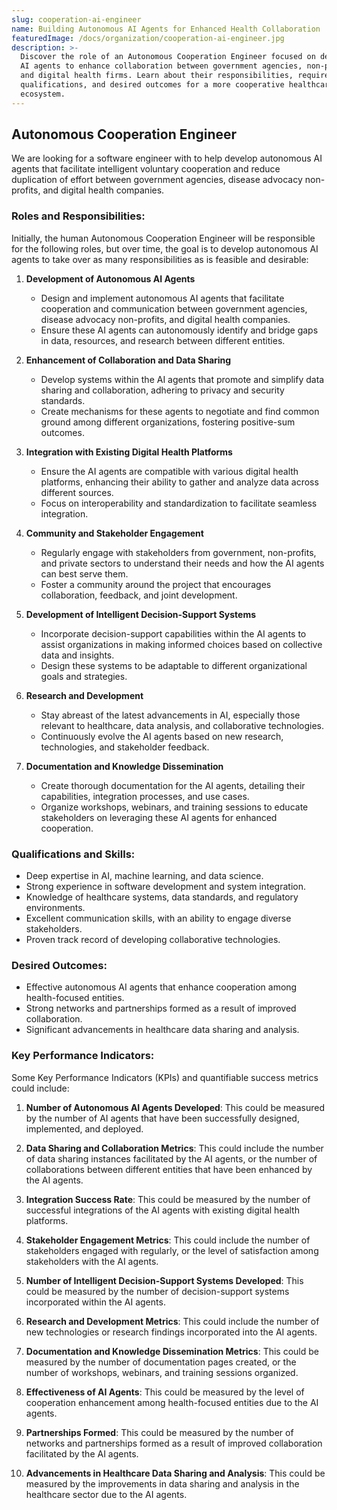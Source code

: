 ```yaml
---
slug: cooperation-ai-engineer
name: Building Autonomous AI Agents for Enhanced Health Collaboration
featuredImage: /docs/organization/cooperation-ai-engineer.jpg
description: >-
  Discover the role of an Autonomous Cooperation Engineer focused on developing
  AI agents to enhance collaboration between government agencies, non-profits,
  and digital health firms. Learn about their responsibilities, required
  qualifications, and desired outcomes for a more cooperative healthcare
  ecosystem.
---
```


## Autonomous Cooperation Engineer

We are looking for a software engineer with to help develop autonomous AI agents that facilitate intelligent voluntary cooperation and reduce duplication of effort between government agencies, disease advocacy non-profits, and digital health companies.

### Roles and Responsibilities:

Initially, the human Autonomous Cooperation Engineer will be responsible for the following roles, but over time, the goal is to develop autonomous AI agents to take over as many responsibilities as is feasible and desirable:

1. **Development of Autonomous AI Agents**

   - Design and implement autonomous AI agents that facilitate cooperation and communication between government agencies, disease advocacy non-profits, and digital health companies.
   - Ensure these AI agents can autonomously identify and bridge gaps in data, resources, and research between different entities.

2. **Enhancement of Collaboration and Data Sharing**

   - Develop systems within the AI agents that promote and simplify data sharing and collaboration, adhering to privacy and security standards.
   - Create mechanisms for these agents to negotiate and find common ground among different organizations, fostering positive-sum outcomes.

3. **Integration with Existing Digital Health Platforms**

   - Ensure the AI agents are compatible with various digital health platforms, enhancing their ability to gather and analyze data across different sources.
   - Focus on interoperability and standardization to facilitate seamless integration.

4. **Community and Stakeholder Engagement**

   - Regularly engage with stakeholders from government, non-profits, and private sectors to understand their needs and how the AI agents can best serve them.
   - Foster a community around the project that encourages collaboration, feedback, and joint development.

5. **Development of Intelligent Decision-Support Systems**

   - Incorporate decision-support capabilities within the AI agents to assist organizations in making informed choices based on collective data and insights.
   - Design these systems to be adaptable to different organizational goals and strategies.

6. **Research and Development**

   - Stay abreast of the latest advancements in AI, especially those relevant to healthcare, data analysis, and collaborative technologies.
   - Continuously evolve the AI agents based on new research, technologies, and stakeholder feedback.

7. **Documentation and Knowledge Dissemination**
   - Create thorough documentation for the AI agents, detailing their capabilities, integration processes, and use cases.
   - Organize workshops, webinars, and training sessions to educate stakeholders on leveraging these AI agents for enhanced cooperation.

### Qualifications and Skills:

- Deep expertise in AI, machine learning, and data science.
- Strong experience in software development and system integration.
- Knowledge of healthcare systems, data standards, and regulatory environments.
- Excellent communication skills, with an ability to engage diverse stakeholders.
- Proven track record of developing collaborative technologies.

### Desired Outcomes:

- Effective autonomous AI agents that enhance cooperation among health-focused entities.
- Strong networks and partnerships formed as a result of improved collaboration.
- Significant advancements in healthcare data sharing and analysis.

### Key Performance Indicators:

Some Key Performance Indicators (KPIs) and quantifiable success metrics could include:

1. **Number of Autonomous AI Agents Developed**: This could be measured by the number of AI agents that have been successfully designed, implemented, and deployed.

2. **Data Sharing and Collaboration Metrics**: This could include the number of data sharing instances facilitated by the AI agents, or the number of collaborations between different entities that have been enhanced by the AI agents.

3. **Integration Success Rate**: This could be measured by the number of successful integrations of the AI agents with existing digital health platforms.

4. **Stakeholder Engagement Metrics**: This could include the number of stakeholders engaged with regularly, or the level of satisfaction among stakeholders with the AI agents.

5. **Number of Intelligent Decision-Support Systems Developed**: This could be measured by the number of decision-support systems incorporated within the AI agents.

6. **Research and Development Metrics**: This could include the number of new technologies or research findings incorporated into the AI agents.

7. **Documentation and Knowledge Dissemination Metrics**: This could be measured by the number of documentation pages created, or the number of workshops, webinars, and training sessions organized.

8. **Effectiveness of AI Agents**: This could be measured by the level of cooperation enhancement among health-focused entities due to the AI agents.

9. **Partnerships Formed**: This could be measured by the number of networks and partnerships formed as a result of improved collaboration facilitated by the AI agents.

10. **Advancements in Healthcare Data Sharing and Analysis**: This could be measured by the improvements in data sharing and analysis in the healthcare sector due to the AI agents.
